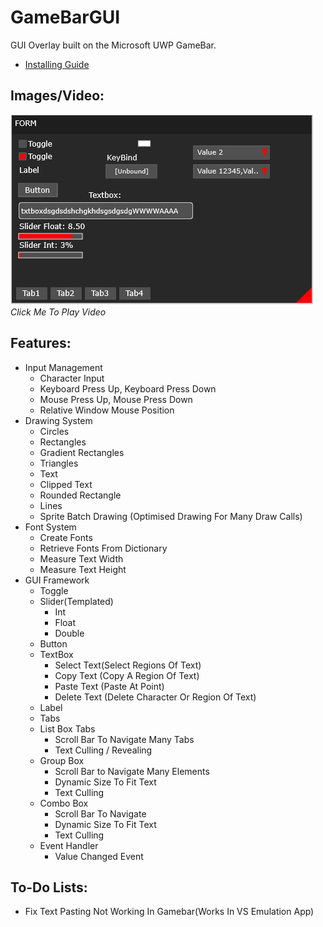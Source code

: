 # GameBarGUI
GUI Overlay built on the Microsoft UWP GameBar.
<br>
* [Installing Guide](./Instructions.md)

## Images/Video:
[![IMAGE ALT TEXT](./Images/1.png)](https://www.youtube.com/watch?v=zh3jbhoyDT0 "Video")
<br>
_Click Me To Play Video_
## Features:
* Input Management
  * Character Input
  * Keyboard Press Up, Keyboard Press Down
  * Mouse Press Up, Mouse Press Down
  * Relative Window Mouse Position
* Drawing System
  * Circles
  * Rectangles
  * Gradient Rectangles
  * Triangles
  * Text
  * Clipped Text
  * Rounded Rectangle
  * Lines
  * Sprite Batch Drawing (Optimised Drawing For Many Draw Calls)
* Font System
  * Create Fonts
  * Retrieve Fonts From Dictionary
  * Measure Text Width
  * Measure Text Height
* GUI Framework
  * Toggle
  * Slider(Templated)
    * Int
    * Float
    * Double
  * Button
  * TextBox
    * Select Text(Select Regions Of Text)
    * Copy Text (Copy A Region Of Text)
    * Paste Text (Paste At Point)
    * Delete Text (Delete Character Or Region Of Text)
  * Label
  * Tabs
  * List Box Tabs
    * Scroll Bar To Navigate Many Tabs
    * Text Culling / Revealing
  * Group Box
    * Scroll Bar to Navigate Many Elements
    * Dynamic Size To Fit Text
    * Text Culling 
  * Combo Box
    * Scroll Bar To Navigate
    * Dynamic Size To Fit Text
    * Text Culling
  * Event Handler
    * Value Changed Event
## To-Do Lists:
* Fix Text Pasting Not Working In Gamebar(Works In VS Emulation App)
